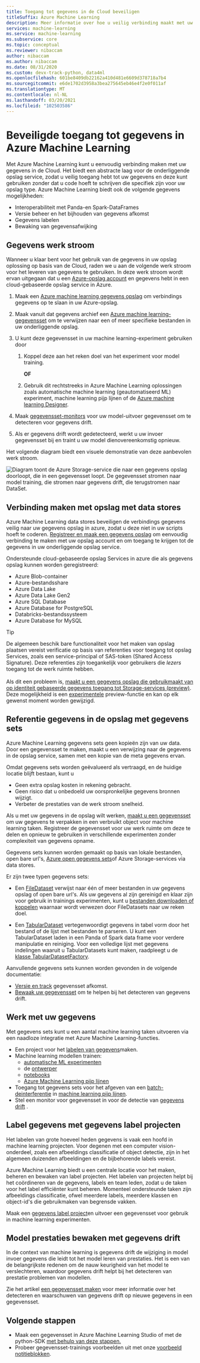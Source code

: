 ```yaml
---
title: Toegang tot gegevens in de Cloud beveiligen
titleSuffix: Azure Machine Learning
description: Meer informatie over hoe u veilig verbinding maakt met uw gegevens opslag in azure met Azure Machine Learning gegevens opslag en gegevens sets.
services: machine-learning
ms.service: machine-learning
ms.subservice: core
ms.topic: conceptual
ms.reviewer: nibaccam
author: nibaccam
ms.author: nibaccam
ms.date: 08/31/2020
ms.custom: devx-track-python, data4ml
ms.openlocfilehash: 601be8409db22162a410d481e6609d378718a7b4
ms.sourcegitcommit: e6de1702d3958a3bea275645eb46e4f2e0f011af
ms.translationtype: MT
ms.contentlocale: nl-NL
ms.lasthandoff: 03/20/2021
ms.locfileid: "102503586"
---
```

# <a name="secure-data-access-in-azure-machine-learning"></a>Beveiligde toegang tot gegevens in Azure Machine Learning

Met Azure Machine Learning kunt u eenvoudig verbinding maken met uw gegevens in de Cloud. Het biedt een abstracte laag voor de onderliggende opslag service, zodat u veilig toegang hebt tot uw gegevens en deze kunt gebruiken zonder dat u code hoeft te schrijven die specifiek zijn voor uw opslag type. Azure Machine Learning biedt ook de volgende gegevens mogelijkheden:

*    Interoperabiliteit met Panda-en Spark-DataFrames
*    Versie beheer en het bijhouden van gegevens afkomst
*    Gegevens labelen 
*    Bewaking van gegevensafwijking
    
## <a name="data-workflow"></a>Gegevens werk stroom

Wanneer u klaar bent voor het gebruik van de gegevens in uw opslag oplossing op basis van de Cloud, raden we u aan de volgende werk stroom voor het leveren van gegevens te gebruiken. In deze werk stroom wordt ervan uitgegaan dat u een [Azure-opslag account](../storage/common/storage-account-create.md?tabs=azure-portal) en gegevens hebt in een cloud-gebaseerde opslag service in Azure. 

1. Maak een [Azure machine learning gegevens opslag](#datastores) om verbindings gegevens op te slaan in uw Azure-opslag.

2. Maak vanuit dat gegevens archief een [Azure machine learning-gegevensset](#datasets) om te verwijzen naar een of meer specifieke bestanden in uw onderliggende opslag. 

3. U kunt deze gegevensset in uw machine learning-experiment gebruiken door
    1. Koppel deze aan het reken doel van het experiment voor model training.

        **OF** 

    1. Gebruik dit rechtstreeks in Azure Machine Learning oplossingen zoals automatische machine learning (geautomatiseerd ML) experiment, machine learning pijp lijnen of de [Azure machine learning Designer](concept-designer.md).

4. Maak [gegevensset-monitors](#drift) voor uw model-uitvoer gegevensset om te detecteren voor gegevens drift. 

5. Als er gegevens drift wordt gedetecteerd, werkt u uw invoer gegevensset bij en traint u uw model dienovereenkomstig opnieuw.

Het volgende diagram biedt een visuele demonstratie van deze aanbevolen werk stroom.

![Diagram toont de Azure Storage-service die naar een gegevens opslag doorloopt, die in een gegevensset loopt. De gegevensset stromen naar model training, die stromen naar gegevens drift, die terugstromen naar DataSet.](./media/concept-data/data-concept-diagram.svg)

<a name="datastores"></a>
## <a name="connect-to-storage-with-datastores"></a>Verbinding maken met opslag met data stores

Azure Machine Learning data stores beveiligen de verbindings gegevens veilig naar uw gegevens opslag in azure, zodat u deze niet in uw scripts hoeft te coderen. [Registreer en maak een gegevens opslag](how-to-access-data.md) om eenvoudig verbinding te maken met uw opslag account en om toegang te krijgen tot de gegevens in uw onderliggende opslag service. 

Ondersteunde cloud-gebaseerde opslag Services in azure die als gegevens opslag kunnen worden geregistreerd:

+ Azure Blob-container
+ Azure-bestandsshare
+ Azure Data Lake
+ Azure Data Lake Gen2
+ Azure SQL Database
+ Azure Database for PostgreSQL
+ Databricks-bestandssysteem
+ Azure Database for MySQL

>[!TIP]
> De algemeen beschik bare functionaliteit voor het maken van opslag plaatsen vereist verificatie op basis van referenties voor toegang tot opslag Services, zoals een service-principal of SAS-token (Shared Access Signature). Deze referenties zijn toegankelijk voor gebruikers die *lezers* toegang tot de werk ruimte hebben. <br><br>Als dit een probleem is,  [maakt u een gegevens opslag die gebruikmaakt van op identiteit gebaseerde gegevens toegang tot Storage-services (preview)](how-to-identity-based-data-access.md). Deze mogelijkheid is een [experimentele](/python/api/overview/azure/ml/#stable-vs-experimental) preview-functie en kan op elk gewenst moment worden gewijzigd.

<a name="datasets"></a>
## <a name="reference-data-in-storage-with-datasets"></a>Referentie gegevens in de opslag met gegevens sets

Azure Machine Learning gegevens sets geen kopieën zijn van uw data. Door een gegevensset te maken, maakt u een verwijzing naar de gegevens in de opslag service, samen met een kopie van de meta gegevens ervan. 

Omdat gegevens sets worden geëvalueerd als vertraagd, en de huidige locatie blijft bestaan, kunt u

* Geen extra opslag kosten in rekening gebracht.
* Geen risico dat u onbedoeld uw oorspronkelijke gegevens bronnen wijzigt.
* Verbeter de prestaties van de werk stroom snelheid.

Als u met uw gegevens in de opslag wilt werken, [maakt u een gegevensset](how-to-create-register-datasets.md) om uw gegevens te verpakken in een verbruikt object voor machine learning taken. Registreer de gegevensset voor uw werk ruimte om deze te delen en opnieuw te gebruiken in verschillende experimenten zonder complexiteit van gegevens opname.

Gegevens sets kunnen worden gemaakt op basis van lokale bestanden, open bare url's, [Azure open gegevens sets](https://azure.microsoft.com/services/open-datasets/)of Azure Storage-services via data stores. 

Er zijn twee typen gegevens sets: 

+ Een [FileDataset](/python/api/azureml-core/azureml.data.file_dataset.filedataset) verwijst naar één of meer bestanden in uw gegevens opslag of open bare url's. Als uw gegevens al zijn gereinigd en klaar zijn voor gebruik in trainings experimenten, kunt u [bestanden downloaden of koppelen](how-to-train-with-datasets.md#mount-files-to-remote-compute-targets) waarnaar wordt verwezen door FileDatasets naar uw reken doel.

+ Een [TabularDataset](/python/api/azureml-core/azureml.data.tabulardataset) vertegenwoordigt gegevens in tabel vorm door het bestand of de lijst met bestanden te parseren. U kunt een TabularDataset laden in een Panda of Spark data frame voor verdere manipulatie en reiniging. Voor een volledige lijst met gegevens indelingen waaruit u TabularDatasets kunt maken, raadpleegt u de [klasse TabularDatasetFactory](/python/api/azureml-core/azureml.data.dataset_factory.tabulardatasetfactory).

Aanvullende gegevens sets kunnen worden gevonden in de volgende documentatie:

+ [Versie en track](how-to-version-track-datasets.md) gegevensset afkomst.
+ [Bewaak uw gegevensset](how-to-monitor-datasets.md) om te helpen bij het detecteren van gegevens drift.    

## <a name="work-with-your-data"></a>Werk met uw gegevens

Met gegevens sets kunt u een aantal machine learning taken uitvoeren via een naadloze integratie met Azure Machine Learning-functies. 

+ Een project voor het [labelen van gegevens](#label)maken.
+ Machine learning modellen trainen:
     + [automatische ML experimenten](how-to-use-automated-ml-for-ml-models.md)
     + de [ontwerper](tutorial-designer-automobile-price-train-score.md#import-data)
     + [notebooks](how-to-train-with-datasets.md)
     + [Azure Machine Learning pijp lijnen](./how-to-create-machine-learning-pipelines.md)
+ Toegang tot gegevens sets voor het afgeven van een [batch-deinterferentie](./tutorial-pipeline-batch-scoring-classification.md) in [machine learning pijp lijnen](./how-to-create-machine-learning-pipelines.md).
+ Stel een monitor voor gegevensset in voor de detectie van [gegevens drift](#drift) .

<a name="label"></a>

## <a name="label-data-with-data-labeling-projects"></a>Label gegevens met gegevens label projecten

Het labelen van grote hoeveel heden gegevens is vaak een hoofd in machine learning projecten. Voor degenen met een computer vision-onderdeel, zoals een afbeeldings classificatie of object detectie, zijn in het algemeen duizenden afbeeldingen en de bijbehorende labels vereist.

Azure Machine Learning biedt u een centrale locatie voor het maken, beheren en bewaken van label projecten. Het labelen van projecten helpt bij het coördineren van de gegevens, labels en team leden, zodat u de taken voor het label efficiënter kunt beheren. Momenteel ondersteunde taken zijn afbeeldings classificatie, ofwel meerdere labels, meerdere klassen en object-id's die gebruikmaken van begrensde vakken.

Maak een [gegevens label project](how-to-create-labeling-projects.md)en uitvoer een gegevensset voor gebruik in machine learning experimenten.

<a name="drift"></a>

## <a name="monitor-model-performance-with-data-drift"></a>Model prestaties bewaken met gegevens drift

In de context van machine learning is gegevens drift de wijziging in model invoer gegevens die leidt tot het model leren van prestaties. Het is een van de belangrijkste redenen om de nauw keurigheid van het model te verslechteren, waardoor gegevens drift helpt bij het detecteren van prestatie problemen van modellen.

Zie het artikel [een gegevensset maken](how-to-monitor-datasets.md) voor meer informatie over het detecteren en waarschuwen van gegevens drift op nieuwe gegevens in een gegevensset.

## <a name="next-steps"></a>Volgende stappen 

+ Maak een gegevensset in Azure Machine Learning Studio of met de python-SDK [met behulp van deze stappen.](how-to-create-register-datasets.md)
+ Probeer gegevensset-trainings voorbeelden uit met onze [voorbeeld notitieblokken](https://github.com/Azure/MachineLearningNotebooks/tree/master/how-to-use-azureml/work-with-data/).